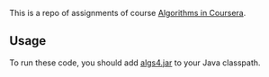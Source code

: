 This is a repo of assignments of course [Algorithms in Coursera](https://www.coursera.org/learn/algorithms-part1/home/info).

## 

## Usage
To run these code, you should add [algs4.jar](https://algs4.cs.princeton.edu/code/algs4.jar) to your Java classpath.